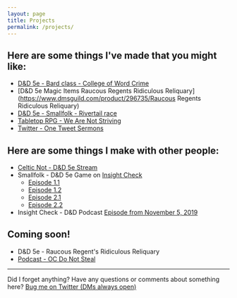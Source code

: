 ```yaml
---
layout: page
title: Projects
permalink: /projects/
---
```


## Here are some things I've made that you might like:

* [D&D 5e - Bard class - College of Word Crime](https://www.dmsguild.com/product/289204/Bard--College-of-Word-Crime)
* [D&D 5e   Magic Items   Raucous Regents Ridiculous Reliquary](https://www.dmsguild.com/product/296735/Raucous Regents Ridiculous Reliquary)
* [D&D 5e - Smallfolk - Rivertail race](https://www.dndbeyond.com/races/79620-rivertail)
* [Tabletop RPG - We Are Not Striving](https://kaldrenon.itch.io/we-are-not-striving)
* [Twitter - One Tweet Sermons](https://twitter.com/search?q=(%23OneTweetSermon)%20(from%3Akaldrenon)&src=typed_query)

## Here are some things I make with other people:

* [Celtic Not - D&D 5e Stream](https://www.twitch.tv/collections/RDpB4feEfhUvuQ?filter=collections)
* Smallfolk - D&D 5e Game on [Insight Check](https://insightcheck.podbean.com/)
  * [Episode 1.1](https://insightcheck.podbean.com/e/lavender-lone-ep1-pt-1/)
  * [Episode 1.2](https://insightcheck.podbean.com/e/lavender-lone-ep1-pt-2/)
  * [Episode 2.1](https://insightcheck.podbean.com/e/smallfolk-dnd-lavender-lone-ep-21/)
  * [Episode 2.2](https://insightcheck.podbean.com/e/smallfolk-dnd-lavender-lone-ep-22/)
* Insight Check - D&D Podcast [Episode from November 5, 2019](https://insightcheck.podbean.com/e/icp-20-back-from-the-shallow-grave/)

## Coming soon!

* D&D 5e - Raucous Regent's Ridiculous Reliquary
* [Podcast - OC Do Not Steal](/oc)

---
Did I forget anything? Have any questions or comments about something here? [Bug me on Twitter (DMs always open)](https://twitter.com/kaldrenon)
